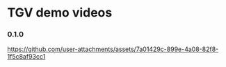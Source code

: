 # TGV demo videos

### 0.1.0

<https://github.com/user-attachments/assets/7a01429c-899e-4a08-82f8-1f5c8af93cc1>

